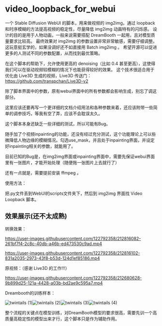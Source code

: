 # video_loopback_for_webui

一个 Stable Diffusion WebUI 的脚本，用来做视频的 img2img，通过 loopback 和时序模糊的方法提高视频的稳定性，尽量降低 img2img 动画特有的闪烁感。
设计的目的是用于人物动画，一般来说需要搭配 DreamBooth 一起用，且对模型质量要求比较高。
最终效果对 img2img 的参数设置非常非常敏感，需要仔细调整。这玩意挺玄学的，如果没调好还不如直接用 Batch img2img 。
希望开源可以促进更多的人测试不同的参数配置，从而找到最优策略。

在这个脚本的帮助下，允许使用更高的 denoising（比如 0.4 甚至更高），这使得我们可以在驱动视频较模糊的情况下也能获得较好的效果。
这个技术很适合用于优化由 Live3D 生成的视频，Live3D 传送门：https://github.com/transpchan/Live3D-v2

除了脚本界面中的参数，原有webui界面中的所有参数都会影响生成，别忘了调这部分。

这里应该还要再写一个更详细的文档介绍用法和各种参数来着，还应该附带一些简单的调参技巧，等我有空了弄，应该不会耽误太久。

这个脚本本身还缺乏一些详细的测试，所以可能有Bug。

随手加了个视频inpainting的功能，还没有经过充分测试，这个功能理论上可以些微降低人物边缘的模糊情况。勾选use_mask，并且处于inpainting界面，并设定好inpainting相关的参数，就能用了。

目前已知的Bug是，在img2img界面或inpainting界面中，需要先保证webui界面里有一张图片，才能开始处理（随便拖一张图片上去就行了）

还有一点就是，需要提前安装 ffmpeg 。

使用方法：

把.py文件丢到WebUI的scripts文件夹下，然后到 img2img 界面找 Video Loopback 脚本。

## 效果展示(还不太成熟)
转换效果：


https://user-images.githubusercontent.com/122792358/212816082-261bf7f4-2c8c-40db-a46b-ed473530c9ad.mp4




https://user-images.githubusercontent.com/122792358/212816102-831a2035-2973-43f8-b53d-124d1ef85186.mp4



原视频：（感谢 Live3D 的工作!!!）

https://user-images.githubusercontent.com/122792358/212680628-9b899d25-121a-4428-a03b-bd2ae9c595a7.mp4

Dreambooth的训练样本：

![twintails (1)](https://user-images.githubusercontent.com/122792358/212681343-c0665891-6467-4bf2-a9d7-3deb1f72d1a9.png)![twintails (2)](https://user-images.githubusercontent.com/122792358/212681349-adf69c2c-0523-438c-ac13-c9ed1f09dffd.png)![twintails (3)](https://user-images.githubusercontent.com/122792358/212681351-12a437f4-d3b6-438a-a619-555aed1a82f3.png)![twintails (4)](https://user-images.githubusercontent.com/122792358/212681355-ef454e45-b349-4080-8245-9aac3b8f8126.png)


整个流程的关键点在模型训练，对DreamBooth模型的要求很高，需要先训一个高质量高稳定性的模型出来才行，这个脚本只是作为辅助作用。
